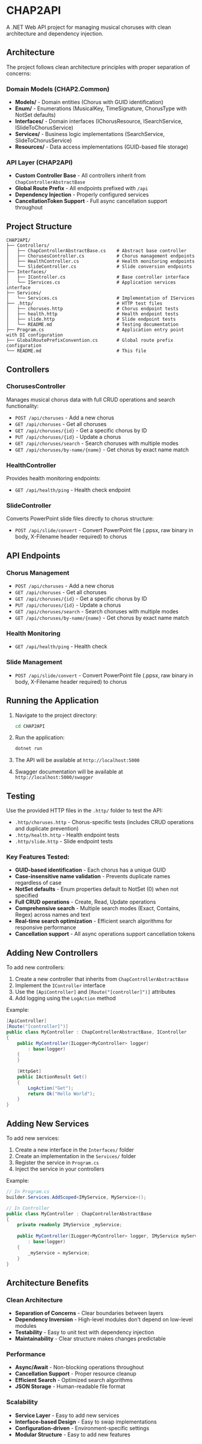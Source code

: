 # CHAP2API

A .NET Web API project for managing musical choruses with clean architecture and dependency injection.

## Architecture

The project follows clean architecture principles with proper separation of concerns:

### Domain Models (CHAP2.Common)
- **Models/** - Domain entities (Chorus with GUID identification)
- **Enum/** - Enumerations (MusicalKey, TimeSignature, ChorusType with NotSet defaults)
- **Interfaces/** - Domain interfaces (IChorusResource, ISearchService, ISlideToChorusService)
- **Services/** - Business logic implementations (SearchService, SlideToChorusService)
- **Resources/** - Data access implementations (GUID-based file storage)

### API Layer (CHAP2API)
- **Custom Controller Base** - All controllers inherit from `ChapControllerAbstractBase`
- **Global Route Prefix** - All endpoints prefixed with `/api`
- **Dependency Injection** - Properly configured services
- **CancellationToken Support** - Full async cancellation support throughout

## Project Structure

```
CHAP2API/
├── Controllers/
│   ├── ChapControllerAbstractBase.cs    # Abstract base controller
│   ├── ChorusesController.cs            # Chorus management endpoints
│   ├── HealthController.cs              # Health monitoring endpoints
│   └── SlideController.cs               # Slide conversion endpoints
├── Interfaces/
│   ├── IController.cs                   # Base controller interface
│   └── IServices.cs                     # Application services interface
├── Services/
│   └── Services.cs                      # Implementation of IServices
├── .http/                               # HTTP test files
│   ├── choruses.http                    # Chorus endpoint tests
│   ├── health.http                      # Health endpoint tests
│   ├── slide.http                       # Slide endpoint tests
│   └── README.md                        # Testing documentation
├── Program.cs                           # Application entry point with DI configuration
├── GlobalRoutePrefixConvention.cs       # Global route prefix configuration
└── README.md                            # This file
```

## Controllers

### ChorusesController
Manages musical chorus data with full CRUD operations and search functionality:
- `POST /api/choruses` - Add a new chorus
- `GET /api/choruses` - Get all choruses
- `GET /api/choruses/{id}` - Get a specific chorus by ID
- `PUT /api/choruses/{id}` - Update a chorus
- `GET /api/choruses/search` - Search choruses with multiple modes
- `GET /api/choruses/by-name/{name}` - Get chorus by exact name match

### HealthController
Provides health monitoring endpoints:
- `GET /api/health/ping` - Health check endpoint

### SlideController
Converts PowerPoint slide files directly to chorus structure:
- `POST /api/slide/convert` - Convert PowerPoint file (.ppsx, raw binary in body, X-Filename header required) to chorus

## API Endpoints

### Chorus Management
- `POST /api/choruses` - Add a new chorus
- `GET /api/choruses` - Get all choruses
- `GET /api/choruses/{id}` - Get a specific chorus by ID
- `PUT /api/choruses/{id}` - Update a chorus
- `GET /api/choruses/search` - Search choruses with multiple modes
- `GET /api/choruses/by-name/{name}` - Get chorus by exact name match

### Health Monitoring
- `GET /api/health/ping` - Health check

### Slide Management
- `POST /api/slide/convert` - Convert PowerPoint file (.ppsx, raw binary in body, X-Filename header required) to chorus

## Running the Application

1. Navigate to the project directory:
   ```bash
   cd CHAP2API
   ```

2. Run the application:
   ```bash
   dotnet run
   ```

3. The API will be available at `http://localhost:5000`

4. Swagger documentation will be available at `http://localhost:5000/swagger`

## Testing

Use the provided HTTP files in the `.http/` folder to test the API:

- `.http/choruses.http` - Chorus-specific tests (includes CRUD operations and duplicate prevention)
- `.http/health.http` - Health endpoint tests
- `.http/slide.http` - Slide endpoint tests

### Key Features Tested:
- **GUID-based identification** - Each chorus has a unique GUID
- **Case-insensitive name validation** - Prevents duplicate names regardless of case
- **NotSet defaults** - Enum properties default to NotSet (0) when not specified
- **Full CRUD operations** - Create, Read, Update operations
- **Comprehensive search** - Multiple search modes (Exact, Contains, Regex) across names and text
- **Real-time search optimization** - Efficient search algorithms for responsive performance
- **Cancellation support** - All async operations support cancellation tokens

## Adding New Controllers

To add new controllers:

1. Create a new controller that inherits from `ChapControllerAbstractBase`
2. Implement the `IController` interface
3. Use the `[ApiController]` and `[Route("[controller]")]` attributes
4. Add logging using the `LogAction` method

Example:
```csharp
[ApiController]
[Route("[controller]")]
public class MyController : ChapControllerAbstractBase, IController
{
    public MyController(ILogger<MyController> logger) 
        : base(logger)
    {
    }
    
    [HttpGet]
    public IActionResult Get()
    {
        LogAction("Get");
        return Ok("Hello World");
    }
}
```

## Adding New Services

To add new services:

1. Create a new interface in the `Interfaces/` folder
2. Create an implementation in the `Services/` folder
3. Register the service in `Program.cs`
4. Inject the service in your controllers

Example:
```csharp
// In Program.cs
builder.Services.AddScoped<IMyService, MyService>();

// In Controller
public class MyController : ChapControllerAbstractBase
{
    private readonly IMyService _myService;
    
    public MyController(ILogger<MyController> logger, IMyService myService)
        : base(logger)
    {
        _myService = myService;
    }
}
```

## Architecture Benefits

### Clean Architecture
- **Separation of Concerns** - Clear boundaries between layers
- **Dependency Inversion** - High-level modules don't depend on low-level modules
- **Testability** - Easy to unit test with dependency injection
- **Maintainability** - Clear structure makes changes predictable

### Performance
- **Async/Await** - Non-blocking operations throughout
- **Cancellation Support** - Proper resource cleanup
- **Efficient Search** - Optimized search algorithms
- **JSON Storage** - Human-readable file format

### Scalability
- **Service Layer** - Easy to add new services
- **Interface-based Design** - Easy to swap implementations
- **Configuration-driven** - Environment-specific settings
- **Modular Structure** - Easy to add new features 
